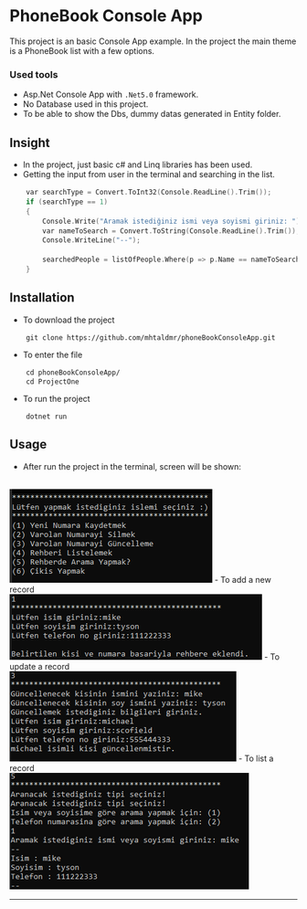 


# PhoneBook Console App

This project is an basic Console App example.
In the project the main theme is a PhoneBook list with a few options.

### Used tools
- Asp.Net Console App with `.Net5.0` framework.
- No Database used in this project.
- To be able to show the Dbs, dummy datas generated in Entity folder.

## Insight
- In the project, just basic c# and Linq libraries has been used.
-  Getting the input from user in the terminal and searching in the list.
```c
	var searchType = Convert.ToInt32(Console.ReadLine().Trim());
	if (searchType == 1)
	{
		Console.Write("Aramak istediğiniz ismi veya soyismi giriniz: ");
		var nameToSearch = Convert.ToString(Console.ReadLine().Trim());
		Console.WriteLine("--");

		searchedPeople = listOfPeople.Where(p => p.Name == nameToSearch || p.Surname == nameToSearch).ToList();
	}
```

## Installation
- To download the project
````
	git clone https://github.com/mhtaldmr/phoneBookConsoleApp.git
````
- To enter the file
````
	cd phoneBookConsoleApp/
	cd ProjectOne
````
- To run the project
````
	dotnet run
````

## Usage
- After run the project in the terminal, screen will be shown:
<br>
<img src="https://github.com/mhtaldmr/phoneBookConsoleApp/blob/main/src/menu.PNG" alt="menu" />
- To add a new record
<br>
<img src="https://github.com/mhtaldmr/phoneBookConsoleApp/blob/main/src/adding.PNG" alt="menu" />
- To update a record
<br>
<img src="https://github.com/mhtaldmr/phoneBookConsoleApp/blob/main/src/update.PNG" alt="menu" />
- To list a record
<br>
<img src="https://github.com/mhtaldmr/phoneBookConsoleApp/blob/main/src/listing.PNG" alt="menu" />

---
